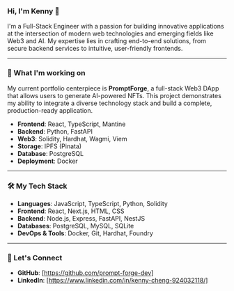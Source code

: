 ### Hi, I'm Kenny 👋

I'm a Full-Stack Engineer with a passion for building innovative applications at the intersection of modern web technologies and emerging fields like Web3 and AI. My expertise lies in crafting end-to-end solutions, from secure backend services to intuitive, user-friendly frontends.

---

### 🚀 What I'm working on
My current portfolio centerpiece is **PromptForge**, a full-stack Web3 DApp that allows users to generate AI-powered NFTs. This project demonstrates my ability to integrate a diverse technology stack and build a complete, production-ready application.

- **Frontend**: React, TypeScript, Mantine
- **Backend**: Python, FastAPI
- **Web3**: Solidity, Hardhat, Wagmi, Viem
- **Storage**: IPFS (Pinata)
- **Database**: PostgreSQL
- **Deployment**: Docker

---

### 🛠️ My Tech Stack

* **Languages**: JavaScript, TypeScript, Python, Solidity
* **Frontend**: React, Next.js, HTML, CSS
* **Backend**: Node.js, Express, FastAPI, NestJS
* **Databases**: PostgreSQL, MySQL, SQLite
* **DevOps & Tools**: Docker, Git, Hardhat, Foundry

---

### 🤝 Let's Connect

* **GitHub**: [https://github.com/prompt-forge-dev]
* **LinkedIn**: [https://www.linkedin.com/in/kenny-cheng-924032118/]
